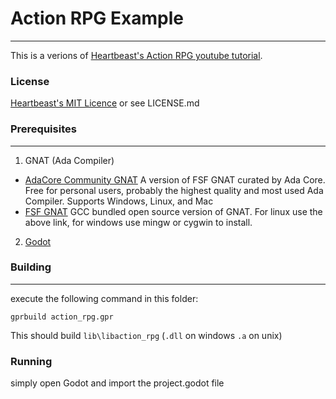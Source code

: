 # Action RPG Example

---

This is a verions of [Heartbeast's Action RPG youtube tutorial](https://www.youtube.com/watch?v=mAbG8Oi-SvQ&list=PL9FzW-m48fn2SlrW0KoLT4n5egNdX-W9a).

### License

[Heartbeast's MIT Licence](https://github.com/uheartbeast/youtube-tutorials/blob/50fa9c2b8c6349a607a4dd731da1d6c2bc73f48e/LICENSE)
or see LICENSE.md

### Prerequisites

---

1. GNAT (Ada Compiler)
  * [AdaCore Community GNAT](https://www.adacore.com/download)
    A version of FSF GNAT curated by Ada Core. Free for personal users, probably the highest quality and most used Ada Compiler. Supports Windows, Linux, and Mac
  * [FSF GNAT](https://www.gnu.org/software/gnat/)
    GCC bundled open source version of GNAT. For linux use the above link, for windows use mingw or cygwin to install.
2. [Godot](https://godotengine.org/download)

### Building

---

execute the following command in this folder:

```
gprbuild action_rpg.gpr
```

This should build `lib\libaction_rpg` (`.dll` on windows `.a` on unix)

### Running

simply open Godot and import the project.godot file

